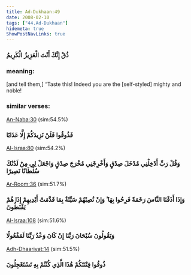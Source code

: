 ```yaml
---
title: Ad-Dukhaan:49
date: 2008-02-10
tags: ["44.Ad-Dukhaan"]
hidemeta: true 
ShowPostNavLinks: true 
---
```

### ذُقْ إِنَّكَ أَنْتَ الْعَزِيزُ الْكَرِيمُ
### meaning: 
[and tell them,] “Taste this! Indeed you are the [self-styled] mighty and noble!
### similar verses: 

[An-Naba:30](/78/30) (sim:54.5%)

### فَذُوقُوا فَلَنْ نَزِيدَكُمْ إِلَّا عَذَابًا

[Al-Israa:80](/17/80) (sim:54.2%)

### وَقُلْ رَبِّ أَدْخِلْنِي مُدْخَلَ صِدْقٍ وَأَخْرِجْنِي مُخْرَجَ صِدْقٍ وَاجْعَلْ لِي مِنْ لَدُنْكَ سُلْطَانًا نَصِيرًا

[Ar-Room:36](/30/36) (sim:51.7%)

### وَإِذَا أَذَقْنَا النَّاسَ رَحْمَةً فَرِحُوا بِهَا ۖ وَإِنْ تُصِبْهُمْ سَيِّئَةٌ بِمَا قَدَّمَتْ أَيْدِيهِمْ إِذَا هُمْ يَقْنَطُونَ

[Al-Israa:108](/17/108) (sim:51.6%)

### وَيَقُولُونَ سُبْحَانَ رَبِّنَا إِنْ كَانَ وَعْدُ رَبِّنَا لَمَفْعُولًا

[Adh-Dhaariyat:14](/51/14) (sim:51.5%)

### ذُوقُوا فِتْنَتَكُمْ هَٰذَا الَّذِي كُنْتُمْ بِهِ تَسْتَعْجِلُونَ
